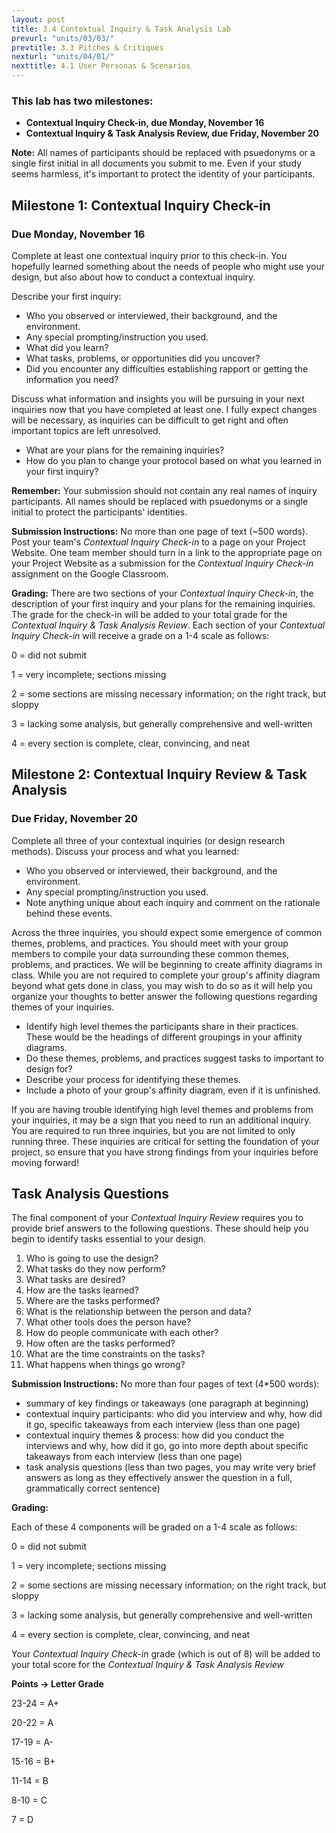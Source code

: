 ```yaml
---
layout: post
title: 3.4 Contextual Inquiry & Task Analysis Lab
prevurl: "units/03/03/"
prevtitle: 3.3 Pitches & Critiques
nexturl: "units/04/01/"
nexttitle: 4.1 User Personas & Scenarios
---
```


### This lab has two milestones:
  - **Contextual Inquiry Check-in, due Monday, November 16**
  - **Contextual Inquiry & Task Analysis Review, due Friday, November 20**

**Note:** All names of participants should be replaced with psuedonyms or a single first initial in all documents you submit to me. Even if your study seems harmless, it's important to protect the identity of your participants.

## Milestone 1: Contextual Inquiry Check-in
### Due Monday, November 16

Complete at least one contextual inquiry prior to this check-in. You hopefully learned something about the needs of people who might use your design, but also about how to conduct a contextual inquiry.

Describe your first inquiry:

  - Who you observed or interviewed, their background, and the environment.
  - Any special prompting/instruction you used.
  - What did you learn?
  - What tasks, problems, or opportunities did you uncover?
  - Did you encounter any difficulties establishing rapport or getting the information you need?
  
Discuss what information and insights you will be pursuing in your next inquiries now that you have completed at least one. I fully expect changes will be necessary, as inquiries can be difficult to get right and often important topics are left unresolved.

  - What are your plans for the remaining inquiries?
  - How do you plan to change your protocol based on what you learned in your first inquiry?
  
**Remember:** Your submission should not contain any real names of inquiry participants. All names should be replaced with psuedonyms or a single initial to protect the participants' identities.

**Submission Instructions:** No more than one page of text (~500 words). Post your team's _Contextual Inquiry Check-in_ to a page on your Project Website. One team member should turn in a link to the appropriate page on your Project Website as a submission for the _Contextual Inquiry Check-in_ assignment on the Google Classroom.

**Grading:** There are two sections of your _Contextual Inquiry Check-in_, the description of your first inquiry and your plans for the remaining inquiries. The grade for the check-in will be added to your total grade for the _Contextual Inquiry & Task Analysis Review_. Each section of your _Contextual Inquiry Check-in_ will receive a grade on a 1-4 scale as follows:

0 = did not submit

1 = very incomplete; sections missing

2 = some sections are missing necessary information; on the right track, but sloppy

3 = lacking some analysis, but generally comprehensive and well-written

4 = every section is complete, clear, convincing, and neat

## Milestone 2: Contextual Inquiry Review & Task Analysis
### Due Friday, November 20

Complete all three of your contextual inquiries (or design research methods). Discuss your process and what you learned:
  - Who you observed or interviewed, their background, and the environment.
  - Any special prompting/instruction you used.
  - Note anything unique about each inquiry and comment on the rationale behind these events.

Across the three inquiries, you should expect some emergence of common themes, problems, and practices. You should meet with your group members to compile your data surrounding these common themes, problems, and practices. We will be beginning to create affinity diagrams in class. While you are not required to complete your group's affinity diagram beyond what gets done in class, you may wish to do so as it will help you organize your thoughts to better answer the following questions regarding themes of your inquiries.
  - Identify high level themes the participants share in their practices. These would be the headings of different groupings in your affinity diagrams.
  - Do these themes, problems, and practices suggest tasks to important to design for?
  - Describe your process for identifying these themes.
  - Include a photo of your group's affinity diagram, even if it is unfinished.
  
If you are having trouble identifying high level themes and problems from your inquiries, it may be a sign that you need to run an additional inquiry. You are required to run three inquiries, but you are not limited to only running three. These inquiries are critical for setting the foundation of your project, so ensure that you have strong findings from your inquiries before moving forward!

## Task Analysis Questions

The final component of your _Contextual Inquiry Review_ requires you to provide brief answers to the following questions. These should help you begin to identify tasks essential to your design.

  1. Who is going to use the design?
  2. What tasks do they now perform?
  3. What tasks are desired?
  4. How are the tasks learned?
  5. Where are the tasks performed?
  6. What is the relationship between the person and data?
  7. What other tools does the person have?
  8. How do people communicate with each other?
  9. How often are the tasks performed?
  10. What are the time constraints on the tasks?
  11. What happens when things go wrong?
  
**Submission Instructions:** No more than four pages of text (4\*500 words):
  - summary of key findings or takeaways (one paragraph at beginning)
  - contextual inquiry participants: who did you interview and why, how did it go, specific takeaways from each interview (less than one page)
  - contextual inquiry themes & process: how did you conduct the interviews and why, how did it go, go into more depth about specific takeaways from each interview (less than one page)
  - task analysis questions (less than two pages, you may write very brief answers as long as they effectively answer the question in a full, grammatically correct sentence)
  
**Grading:** 

Each of these 4 components will be graded on a 1-4 scale as follows:

0 = did not submit

1 = very incomplete; sections missing

2 = some sections are missing necessary information; on the right track, but sloppy

3 = lacking some analysis, but generally comprehensive and well-written

4 = every section is complete, clear, convincing, and neat

Your _Contextual Inquiry Check-in_ grade (which is out of 8) will be added to your total score for the _Contextual Inquiry & Task Analysis Review_

**Points -> Letter Grade**

23-24 = A+

20-22 = A

17-19 = A-

15-16 = B+

11-14 = B

8-10 = C

7 = D
